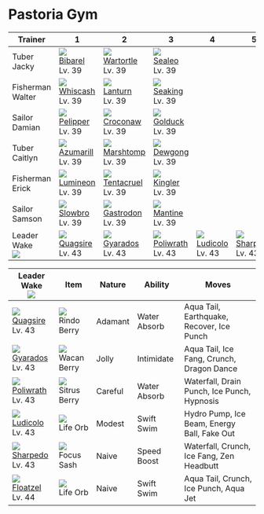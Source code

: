 # Pastoria Gym

Trainer                  | 1                                    | 2                                    | 3                                    | 4                                    | 5                                    | 6
---                      | ---                                  | ---                                  | ---                                  | ---                                  | ---                                  | ---
Tuber Jacky              | ![][400]<br> [Bibarel]<br> Lv. 39    | ![][008]<br> [Wartortle]<br> Lv. 39  | ![][364]<br> [Sealeo]<br> Lv. 39
Fisherman Walter         | ![][340]<br> [Whiscash]<br> Lv. 39   | ![][171]<br> [Lanturn]<br> Lv. 39    | ![][119]<br> [Seaking]<br> Lv. 39
Sailor Damian            | ![][279]<br> [Pelipper]<br> Lv. 39   | ![][159]<br> [Croconaw]<br> Lv. 39   | ![][055]<br> [Golduck]<br> Lv. 39
Tuber Caitlyn            | ![][184]<br> [Azumarill]<br> Lv. 39  | ![][259]<br> [Marshtomp]<br> Lv. 39  | ![][087]<br> [Dewgong]<br> Lv. 39
Fisherman Erick          | ![][457]<br> [Lumineon]<br> Lv. 39   | ![][073]<br> [Tentacruel]<br> Lv. 39 | ![][099]<br> [Kingler]<br> Lv. 39
Sailor Samson            | ![][080]<br> [Slowbro]<br> Lv. 39    | ![][423]<br> [Gastrodon]<br> Lv. 39  | ![][226]<br> [Mantine]<br> Lv. 39
Leader Wake<br>![][wake] | ![][195]<br> [Quagsire]<br> Lv. 43   | ![][130]<br> [Gyarados]<br> Lv. 43   | ![][062]<br> [Poliwrath]<br> Lv. 43  | ![][272]<br> [Ludicolo]<br> Lv. 43   | ![][319]<br> [Sharpedo]<br> Lv. 43   | ![][419]<br> [Floatzel]<br> Lv. 44

Leader Wake<br>![][wake]            | Item                               | Nature  | Ability      | Moves
---                                 | ---                                | ---     | ---          | ---
![][195]<br> [Quagsire]<br> Lv. 43  | ![][rindo-berry]<br> Rindo Berry   | Adamant | Water Absorb | Aqua Tail, Earthquake, Recover, Ice Punch
![][130]<br> [Gyarados]<br> Lv. 43  | ![][wacan-berry]<br> Wacan Berry   | Jolly   | Intimidate   | Aqua Tail, Ice Fang, Crunch, Dragon Dance
![][062]<br> [Poliwrath]<br> Lv. 43 | ![][sitrus-berry]<br> Sitrus Berry | Careful | Water Absorb | Waterfall, Drain Punch, Ice Punch, Hypnosis
![][272]<br> [Ludicolo]<br> Lv. 43  | ![][life-orb]<br> Life Orb         | Modest  | Swift Swim   | Hydro Pump, Ice Beam, Energy Ball, Fake Out
![][319]<br> [Sharpedo]<br> Lv. 43  | ![][focus-sash]<br> Focus Sash     | Naive   | Speed Boost  | Waterfall, Crunch, Ice Fang, Zen Headbutt
![][419]<br> [Floatzel]<br> Lv. 44  | ![][life-orb]<br> Life Orb         | Naive   | Swift Swim   | Aqua Tail, Crunch, Ice Punch, Aqua Jet

[Wartortle]: ../../pokemon_changes/008/
[Golduck]: ../../pokemon_changes/055/
[Poliwrath]: ../../pokemon_changes/062/
[Tentacruel]: ../../pokemon_changes/073/
[Slowbro]: ../../pokemon_changes/080/
[Dewgong]: ../../pokemon_changes/087/
[Kingler]: ../../pokemon_changes/099/
[Seaking]: ../../pokemon_changes/119/
[Gyarados]: ../../pokemon_changes/130/
[Croconaw]: ../../pokemon_changes/159/
[Lanturn]: ../../pokemon_changes/171/
[Azumarill]: ../../pokemon_changes/184/
[Quagsire]: ../../pokemon_changes/195/
[Mantine]: ../../pokemon_changes/226/
[Marshtomp]: ../../pokemon_changes/259/
[Ludicolo]: ../../pokemon_changes/272/
[Pelipper]: ../../pokemon_changes/279/
[Sharpedo]: ../../pokemon_changes/319/
[Whiscash]: ../../pokemon_changes/340/
[Sealeo]: ../../pokemon_changes/364/
[Bibarel]: ../../pokemon_changes/400/
[Floatzel]: ../../pokemon_changes/419/
[Gastrodon]: ../../pokemon_changes/423/
[Lumineon]: ../../pokemon_changes/457/
[focus-sash]: ../img/items/focus-sash.png
[life-orb]: ../img/items/life-orb.png
[rindo-berry]: ../img/items/rindo-berry.png
[sitrus-berry]: ../img/items/sitrus-berry.png
[wacan-berry]: ../img/items/wacan-berry.png
[008]: ../img/pokemon/008.png
[055]: ../img/pokemon/055.png
[062]: ../img/pokemon/062.png
[073]: ../img/pokemon/073.png
[080]: ../img/pokemon/080.png
[087]: ../img/pokemon/087.png
[099]: ../img/pokemon/099.png
[119]: ../img/pokemon/119.png
[130]: ../img/pokemon/130.png
[159]: ../img/pokemon/159.png
[171]: ../img/pokemon/171.png
[184]: ../img/pokemon/184.png
[195]: ../img/pokemon/195.png
[226]: ../img/pokemon/226.png
[259]: ../img/pokemon/259.png
[272]: ../img/pokemon/272.png
[279]: ../img/pokemon/279.png
[319]: ../img/pokemon/319.png
[340]: ../img/pokemon/340.png
[364]: ../img/pokemon/364.png
[400]: ../img/pokemon/400.png
[419]: ../img/pokemon/419.png
[423]: ../img/pokemon/423.png
[457]: ../img/pokemon/457.png
[wake]: ../img/trainer/wake.png
